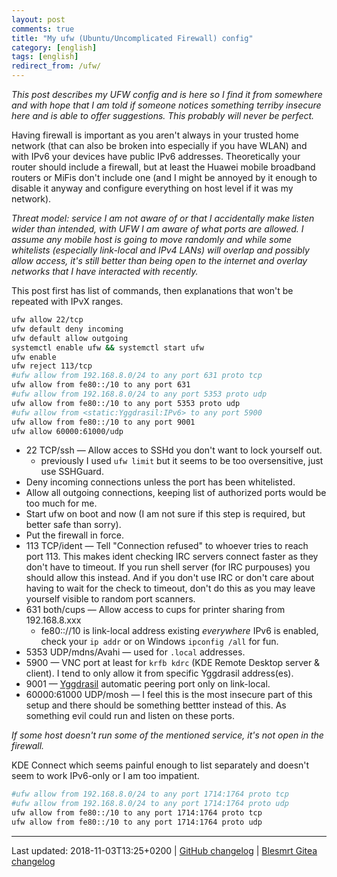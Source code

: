 ```yaml
---
layout: post
comments: true
title: "My ufw (Ubuntu/Uncomplicated Firewall) config"
category: [english]
tags: [english]
redirect_from: /ufw/
---
```


*This post describes my UFW config and is here so I find it from somewhere
 and with hope that I am told if someone notices something terriby insecure
 here and is able to offer suggestions. This probably will never be
 perfect.*

Having firewall is important as you aren't always in your trusted home
network (that can also be broken into especially if you have WLAN) and
with IPv6 your devices have public IPv6 addresses. Theoretically your
router should include a firewall, but at least the Huawei mobile broadband
routers or MiFis don't include one (and I might be annoyed by it enough
to disable it anyway and configure everything on host level if it was
my network).

*Threat model: service I am not aware of or that I accidentally make
 listen wider than intended, with UFW I am aware of what ports are
 allowed. I assume any mobile host is going to move randomly and while
 some whitelists (especially link-local and IPv4 LANs) will overlap and
 possibly allow access, it's still better than being open to the internet
 and overlay networks that I have interacted with recently.*

This post first has list of commands, then explanations that won't be
repeated with IPvX ranges.

```bash
ufw allow 22/tcp
ufw default deny incoming
ufw default allow outgoing
systemctl enable ufw && systemctl start ufw
ufw enable
ufw reject 113/tcp
#ufw allow from 192.168.8.0/24 to any port 631 proto tcp
ufw allow from fe80::/10 to any port 631
#ufw allow from 192.168.8.0/24 to any port 5353 proto udp
ufw allow from fe80::/10 to any port 5353 proto udp
#ufw allow from <static:Yggdrasil:IPv6> to any port 5900
ufw allow from fe80::/10 to any port 9001
ufw allow 60000:61000/udp
```

* 22 TCP/ssh — Allow acces to SSHd you don't want to lock yourself out.
    * previously I used `ufw limit` but it seems to be too oversensitive,
      just use SSHGuard.
* Deny incoming connections unless the port has been whitelisted.
* Allow all outgoing connections, keeping list of authorized ports would
  be too much for me.
* Start ufw on boot and now (I am not sure if this step is required, but
  better safe than sorry).
* Put the firewall in force.
* 113 TCP/ident — Tell "Connection refused" to whoever tries to reach port
  113. This makes ident checking IRC servers connect faster as they don't
  have to timeout. If you run shell server (for IRC purpouses) you should
  allow this instead. And if you don't use IRC or don't care about having
  to wait for the check to timeout, don't do this as you may leave
  yourself visible to random port scanners.
* 631 both/cups — Allow access to cups for printer sharing from 192.168.8.xxx
    * fe80:://10 is link-local address existing _everywhere_ IPv6 is enabled,
      check your `ip addr` or on Windows `ipconfig /all` for fun.
* 5353 UDP/mdns/Avahi — used for `.local` addresses.
* 5900 — VNC port at least for `krfb kdrc` (KDE Remote Desktop server & client).
  I tend to only allow it from specific Yggdrasil address(es).
* 9001 — [Yggdrasil](https://yggdrasil-network.github.io/) automatic peering
  port only on link-local.
* 60000:61000 UDP/mosh — I feel this is the most insecure part of this
  setup and there should be something bettter instead of this. As
  something evil could run and listen on these ports.

*If some host doesn't run some of the mentioned service, it's not open in
the firewall.*

KDE Connect which seems painful enough to list separately and doesn't seem
to work IPv6-only or I am too impatient.


```bash
#ufw allow from 192.168.8.0/24 to any port 1714:1764 proto tcp
#ufw allow from 192.168.8.0/24 to any port 1714:1764 proto udp
ufw allow from fe80::/10 to any port 1714:1764 proto tcp
ufw allow from fe80::/10 to any port 1714:1764 proto udp
```


* * * * *

Last updated: 2018-11-03T13:25+0200 | [GitHub changelog](https://github.com/Mikaela/mikaela.github.io/commits/master/_posts/2015-06-12-ufw.md) |
[Blesmrt Gitea changelog](https://gitea.blesmrt.net/mikaela/mikaela-info/commits/branch/master/_posts/2015-06-12-ufw.md)
